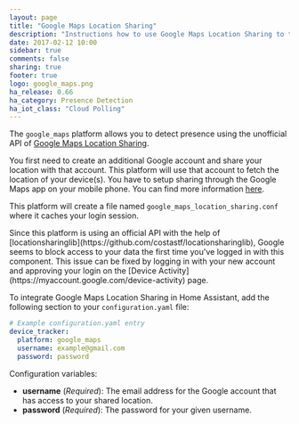 ```yaml
---
layout: page
title: "Google Maps Location Sharing"
description: "Instructions how to use Google Maps Location Sharing to track devices in Home Assistant."
date: 2017-02-12 10:00
sidebar: true
comments: false
sharing: true
footer: true
logo: google_maps.png
ha_release: 0.66
ha_category: Presence Detection
ha_iot_class: "Cloud Polling"
---
```


The `google_maps` platform allows you to detect presence using the unofficial API of [Google Maps Location Sharing](https://myaccount.google.com/locationsharing). 

You first need to create an additional Google account and share your location with that account. This platform will use that account to fetch the location of your device(s). You have to setup sharing through the Google Maps app on your mobile phone. You can find more information [here](https://support.google.com/accounts?p=location_sharing).

This platform will create a file named `google_maps_location_sharing.conf` where it caches your login session.

<p class='note warning'>
Since this platform is using an official API with the help of [locationsharinglib](https://github.com/costastf/locationsharinglib), Google seems to block access to your data the first time you've logged in with this component.
This issue can be fixed by logging in with your new account and approving your login on the [Device Activity](https://myaccount.google.com/device-activity) page.
</p>

To integrate Google Maps Location Sharing in Home Assistant, add the following section to your `configuration.yaml` file:

```yaml
# Example configuration.yaml entry
device_tracker:
  platform: google_maps
  username: example@gmail.com
  password: password
```

Configuration variables:

- **username** (*Required*): The email address for the Google account that has access to your shared location.
- **password** (*Required*): The password for your given username.
